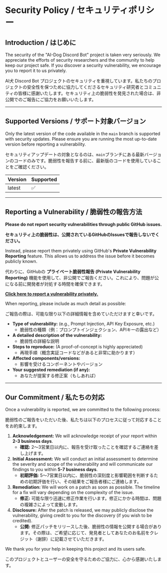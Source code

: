 # Security Policy / セキュリティポリシー

## Introduction / はじめに

The security of the "AI-Dog Discord Bot" project is taken very seriously. We appreciate the efforts of security researchers and the community to help keep our project safe. If you discover a security vulnerability, we encourage you to report it to us privately.

AI犬 Discord Bot プロジェクトのセキュリティを重視しています。私たちのプロジェクトの安全性を保つために協力してくださるセキュリティ研究者とコミュニティの皆様に感謝いたします。セキュリティ上の脆弱性を発見された場合は、非公開でのご報告にご協力をお願いいたします。

---

## Supported Versions / サポート対象バージョン

Only the latest version of the code available in the `main` branch is supported with security updates. Please ensure you are running the most up-to-date version before reporting a vulnerability.

セキュリティアップデートの対象となるのは、`main`ブランチにある最新バージョンのコードのみです。脆弱性を報告する前に、最新版のコードを使用していることをご確認ください。

| Version | Supported          |
| ------- | ------------------ |
| latest  | :white_check_mark: |

---

## Reporting a Vulnerability / 脆弱性の報告方法

**Please do not report security vulnerabilities through public GitHub issues.**

**セキュリティ上の脆弱性は、公開されているGitHubのIssuesで報告しないでください。**

Instead, please report them privately using GitHub's **Private Vulnerability Reporting** feature. This allows us to address the issue before it becomes publicly known.

代わりに、GitHubの **プライベート脆弱性報告 (Private Vulnerability Reporting)** 機能を使用して、非公開でご報告ください。これにより、問題が公になる前に開発者が対処する時間を確保できます。

**[Click here to report a vulnerability privately.](https://github.com/MuraseRyosuke/AIDogDiscordBot/security/advisories/new)**

When reporting, please include as much detail as possible:

ご報告の際は、可能な限り以下の詳細情報を含めていただけますと幸いです。

* **Type of vulnerability:** (e.g., Prompt Injection, API Key Exposure, etc.)
    * 脆弱性の種類（例：プロンプトインジェクション、APIキーの露出など）
* **A detailed description of the vulnerability:**
    * 脆弱性の詳細な説明
* **Steps to reproduce:** (A proof-of-concept is highly appreciated)
    * 再現手順（概念実証コードなどがあると非常に助かります）
* **Affected components/versions:**
    * 影響を受けるコンポーネントやバージョン
* **Your suggested remediation (if any):**
    * あなたが提案する修正案（もしあれば）

---

## Our Commitment / 私たちの対応

Once a vulnerability is reported, we are committed to the following process:

脆弱性のご報告をいただいた後、私たちは以下のプロセスに従って対応することをお約束します。

1.  **Acknowledgement:** We will acknowledge receipt of your report within **2-3 business days**.
    * **確認:** 2〜3営業日以内に、報告を受け取ったことを確認するご連絡を差し上げます。
2.  **Initial Assessment:** We will conduct an initial assessment to determine the severity and scope of the vulnerability and will communicate our findings to you within **5-7 business days**.
    * **初期評価:** 5〜7営業日以内に、脆弱性の深刻度と影響範囲を判断するための初期評価を行い、その結果をご報告者様にご連絡します。
3.  **Remediation:** We will work on a patch as soon as possible. The timeline for a fix will vary depending on the complexity of the issue.
    * **修正:** 可能な限り迅速に修正作業を行います。修正にかかる時間は、問題の複雑さによって変動します。
4.  **Disclosure:** After the patch is released, we may publicly disclose the vulnerability, giving credit to you for the discovery (if you wish to be credited).
    * **公開:** 修正パッチをリリースした後、脆弱性の情報を公開する場合があります。その際は、ご希望に応じて、発見者としてあなたのお名前をクレジット（謝辞）に記載させていただきます。

We thank you for your help in keeping this project and its users safe.

このプロジェクトとユーザーの安全を守るためのご協力に、心から感謝いたします。
